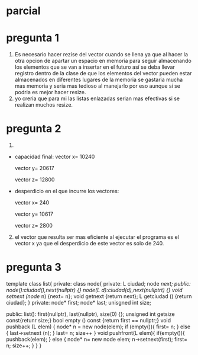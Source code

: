 # parcial
# pregunta 1
1. Es necesario hacer rezise del vector cuando se llena ya que al hacer la otra opcion de apartar un espacio en memoria
para seguir almacenando los elementos que se van a insertar en el futuro así se deba llevar registro dentro de la clase de que los elementos del vector pueden estar
almacenados en diferentes lugares de la memoria se gastaria mucha mas memoria y seria mas tedioso al manejarlo por eso aunque si se podria es mejor hacer resize.
2. yo creria que para mi las listas enlazadas serian mas efectivas si se realizan muchos resize.

# pregunta 2

1.
- capacidad final:
   vector x= 10240
   
   vector y= 20617
   
   vector z= 12800

- desperdicio en el que incurre los vectores:

   vector x= 240
   
   vector y= 10617
   
   vector z= 2800
   
2. el vector que resulta ser mas eficiente al ejecutar el programa es el vector x ya que el desperdicio de este vector es solo de 240.

# pregunta 3
template <typename L> class list{
private:
  class node{
  private:
    L ciudad;
    node *next;
  public:
    node():ciudad(),next(nullptr) {}
    node(L d):ciudad(d),next(nullptrt) {}
    void setnext (node* n) {next= n};
    void getnext {return next};
    L getciudad () {return ciudad};
  }
private:
  node* first;
  node* last;
  unisgned int size;
  
public:
  list(): first(nullptr), last(nullptr), size(0) {};
  unsigned int getsize const{retunr size;}
  bool empty () const {return first == nullptr;}
  void pushback (L elem) {
    node* n = new node(elem);
    if (empty()){
      first= n;
  } 
  else {
    last->setnext (n);
  }
  last= n;
  size++
  }
  void pushfront(L elem){
    if(empty()){
      pushback(elem);
    } 
    else {
      node* n= new node elem;
      n->setnext(first);
      first= n;
      size++;
    }
  }
}


